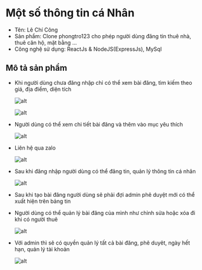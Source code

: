 # Một số thông tin cá Nhân

- Tên: Lê Chí Công
- Sản phẩm: Clone phongtro123 cho phép người dùng đăng tin thuê nhà, thuê căn hộ, mặt bằng ...
- Công nghệ sử dụng: ReactJs & NodeJS(ExpressJs), MySql

## Mô tả sản phẩm

- Khi người dùng chưa đăng nhập chỉ có thể xem bài đăng, tìm kiếm theo giá, địa điểm, diện tích

  ![alt](./client/images/img1.png)

  ![alt](./client/images/img2.png)

- Người dùng có thể xem chi tiết bài đăng và thêm vào mục yêu thích

  ![alt](./client/images/img5.png)

- Liên hệ qua zalo

  ![alt](./client/images/img7.png)

- Sau khi đăng nhập người dùng có thể đăng tin, quản lý thông tin cá nhân

  ![alt](./client/images/img.png)

- Sau khi tạo bài đăng người dùng sẽ phải đợi admin phê duyệt mới có thể xuất hiện trên bảng tin
- Người dùng có thể quản lý bài đăng của mình như chỉnh sửa hoặc xóa đi khi có người thuê

  ![alt](./client/images/img4.png)

- Với admin thì sẽ có quyền quản lý tất cả bài đăng, phê duyêt, ngày hết hạn, quản lý tài khoản

  ![alt](./client/images/img6.png)
